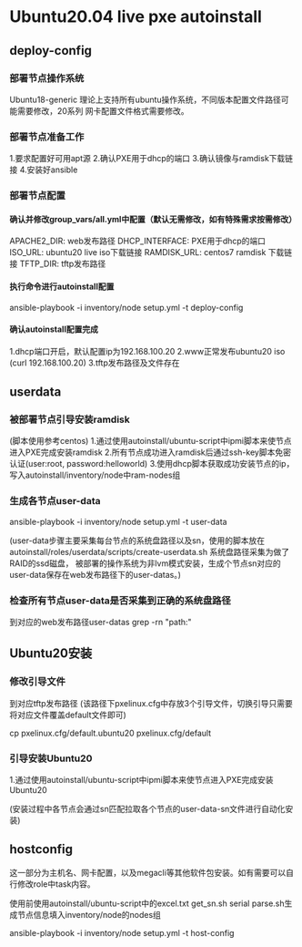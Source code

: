 # Ubuntu20.04 live pxe autoinstall


## deploy-config

### 部署节点操作系统
Ubuntu18-generic 
理论上支持所有ubuntu操作系统，不同版本配置文件路径可能需要修改，20系列 
网卡配置文件格式需要修改。 

### 部署节点准备工作
1.要求配置好可用apt源 
2.确认PXE用于dhcp的端口 
3.确认镜像与ramdisk下载链接 
4.安装好ansible 

### 部署节点配置
#### 确认并修改group_vars/all.yml中配置（默认无需修改，如有特殊需求按需修改）

APACHE2_DIR: web发布路径 
DHCP_INTERFACE: PXE用于dhcp的端口 
ISO_URL: ubuntu20 live iso下载链接 
RAMDISK_URL: centos7 ramdisk 下载链接 
TFTP_DIR: tftp发布路径 

#### 执行命令进行autoinstall配置
ansible-playbook -i inventory/node setup.yml -t deploy-config

#### 确认autoinstall配置完成
1.dhcp端口开启，默认配置ip为192.168.100.20 
2.www正常发布ubuntu20 iso (curl 192.168.100.20) 
3.tftp发布路径及文件存在 


## userdata

### 被部署节点引导安装ramdisk
(脚本使用参考centos) 
1.通过使用autoinstall/ubuntu-script中ipmi脚本来使节点进入PXE完成安装ramdisk 
2.所有节点成功进入ramdisk后通过ssh-key脚本免密认证(user:root, password:helloworld) 
3.使用dhcp脚本获取成功安装节点的ip，写入autoinstall/inventory/node中ram-nodes组 

### 生成各节点user-data
ansible-playbook -i inventory/node setup.yml -t user-data

(user-data步骤主要采集每台节点的系统盘路径以及sn，使用的脚本放在 
autoinstall/roles/userdata/scripts/create-userdata.sh 系统盘路径采集为做了RAID的ssd磁盘， 
被部署的操作系统为非lvm模式安装，生成个节点sn对应的user-data保存在web发布路径下的user-datas。) 

### 检查所有节点user-data是否采集到正确的系统盘路径
到对应的web发布路径user-datas 
grep -rn "path:" 


## Ubuntu20安装

### 修改引导文件
到对应tftp发布路径 
(该路径下pxelinux.cfg中存放3个引导文件，切换引导只需要将对应文件覆盖default文件即可)

cp pxelinux.cfg/default.ubuntu20 pxelinux.cfg/default

### 引导安装Ubuntu20
1.通过使用autoinstall/ubuntu-script中ipmi脚本来使节点进入PXE完成安装Ubuntu20

(安装过程中各节点会通过sn匹配拉取各个节点的user-data-sn文件进行自动化安装)


## hostconfig
这一部分为主机名、网卡配置，以及megacli等其他软件包安装。如有需要可以自行修改role中task内容。

使用前使用autoinstall/ubuntu-script中的excel.txt get_sn.sh serial parse.sh生成节点信息填入inventory/node的nodes组

ansible-playbook -i inventory/node setup.yml -t host-config
